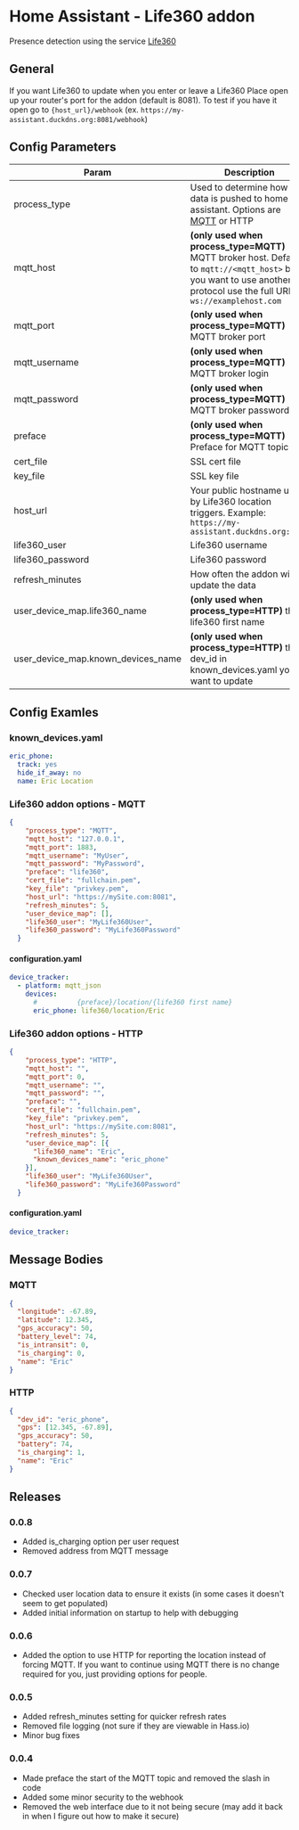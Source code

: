 # Home Assistant - Life360 addon

Presence detection using the service [Life360](https://life360.com)

## General

If you want Life360 to update when you enter or leave a Life360 Place open up your router's port for the addon (default is 8081).  To test if you have it open go to `{host_url}/webhook` (ex. `https://my-assistant.duckdns.org:8081/webhook`)

## Config Parameters

| Param              | Description                                                                                                                           |
|--------------------|---------------------------------------------------------------------------------------------------------------------------------------|
| process_type       | Used to determine how the data is pushed to home assistant.  Options are [MQTT](https://home-assistant.io/components/device_tracker.mqtt_json/) or HTTP
| mqtt_host          | **(only used when process_type=MQTT)** MQTT broker host. Defaults to `mqtt://<mqtt_host>` but if you want to use another protocol use the full URL ex. `ws://examplehost.com` |
| mqtt_port          | **(only used when process_type=MQTT)** MQTT broker port                                                                                                                      |
| mqtt_username      | **(only used when process_type=MQTT)** MQTT broker login                                                                                                                     |
| mqtt_password      | **(only used when process_type=MQTT)** MQTT broker password                                                                                                                  |
| preface            | **(only used when process_type=MQTT)** Preface for MQTT topic                                                                                                                     |
| cert_file          | SSL cert file                                                                                                                         |
| key_file           | SSL key file                                                                                                                          |
| host_url           | Your public hostname used by Life360 location triggers. Example: `https://my-assistant.duckdns.org:8081`                               |
| life360_user       | Life360 username                                                                                                                      |
| life360_password   | Life360 password                                                                                                                      |
| refresh_minutes    | How often the addon will update the data |
| user_device_map.life360_name   |  **(only used when process_type=HTTP)** the life360 first name|
| user_device_map.known_devices_name   |  **(only used when process_type=HTTP)** the dev_id in known_devices.yaml you want to update|

## Config Examles

### known_devices.yaml

```yaml
eric_phone:
  track: yes
  hide_if_away: no
  name: Eric Location
```

### Life360 addon options - MQTT

```json
{
    "process_type": "MQTT",
    "mqtt_host": "127.0.0.1",
    "mqtt_port": 1883,
    "mqtt_username": "MyUser",
    "mqtt_password": "MyPassword",
    "preface": "life360",
    "cert_file": "fullchain.pem",
    "key_file": "privkey.pem",
    "host_url": "https://mySite.com:8081",
    "refresh_minutes": 5,
    "user_device_map": [],
    "life360_user": "MyLife360User",
    "life360_password": "MyLife360Password"
  }
```

#### configuration.yaml

```yaml
device_tracker:
  - platform: mqtt_json
    devices:
      #          {preface}/location/{life360 first name}
      eric_phone: life360/location/Eric
```

### Life360 addon options - HTTP

```json
{
    "process_type": "HTTP",
    "mqtt_host": "",
    "mqtt_port": 0,
    "mqtt_username": "",
    "mqtt_password": "",
    "preface": "",
    "cert_file": "fullchain.pem",
    "key_file": "privkey.pem",
    "host_url": "https://mySite.com:8081",
    "refresh_minutes": 5,
    "user_device_map": [{
      "life360_name": "Eric",
      "known_devices_name": "eric_phone"
    }],
    "life360_user": "MyLife360User",
    "life360_password": "MyLife360Password"
  }
```

#### configuration.yaml

```yaml
device_tracker:
```

## Message Bodies

### MQTT

``` json
{
  "longitude": -67.89,
  "latitude": 12.345,
  "gps_accuracy": 50,
  "battery_level": 74,
  "is_intransit": 0,
  "is_charging": 0,
  "name": "Eric"
}
```

### HTTP

``` json
{
  "dev_id": "eric_phone",
  "gps": [12.345, -67.89],
  "gps_accuracy": 50,
  "battery": 74,
  "is_charging": 1,
  "name": "Eric"
}
```

## Releases

### 0.0.8

- Added is_charging option per user request
- Removed address from MQTT message

### 0.0.7

- Checked user location data to ensure it exists (in some cases it doesn't seem to get populated)
- Added initial information on startup to help with debugging

### 0.0.6

- Added the option to use HTTP for reporting the location instead of forcing MQTT. If you want to continue using MQTT there is no change required for you, just providing options for people.

### 0.0.5

- Added refresh_minutes setting for quicker refresh rates
- Removed file logging (not sure if they are viewable in Hass.io)
- Minor bug fixes

### 0.0.4

- Made preface the start of the MQTT topic and removed the slash in code
- Added some minor security to the webhook
- Removed the web interface due to it not being secure (may add it back in when I figure out how to make it secure)

